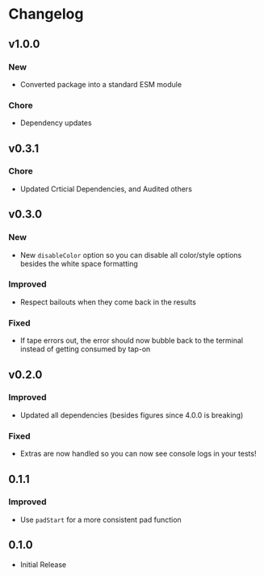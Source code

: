 # Changelog

## v1.0.0

### New

- Converted package into a standard ESM module

### Chore

- Dependency updates

## v0.3.1

### Chore

- Updated Crticial Dependencies, and Audited others

## v0.3.0

### New

- New `disableColor` option so you can disable all color/style options besides the white space formatting

### Improved

- Respect bailouts when they come back in the results

### Fixed

- If tape errors out, the error should now bubble back to the terminal instead of getting consumed by tap-on

## v0.2.0

### Improved

- Updated all dependencies (besides figures since 4.0.0 is breaking)

### Fixed

- Extras are now handled so you can now see console logs in your tests!

## 0.1.1

### Improved

- Use `padStart` for a more consistent pad function

## 0.1.0

- Initial Release
